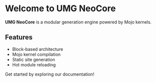 # Welcome to UMG NeoCore

**UMG NeoCore** is a modular generation engine powered by Mojo kernels.

## Features

- Block-based architecture
- Mojo kernel compilation
- Static site generation
- Hot module reloading

Get started by exploring our documentation!
